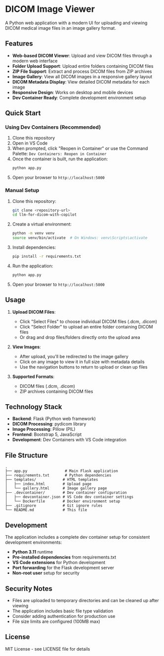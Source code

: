 # DICOM Image Viewer

A Python web application with a modern UI for uploading and viewing DICOM medical image files in an image gallery format.

## Features

- **Web-based DICOM Viewer**: Upload and view DICOM files through a modern web interface
- **Folder Upload Support**: Upload entire folders containing DICOM files
- **ZIP File Support**: Extract and process DICOM files from ZIP archives
- **Image Gallery**: View all DICOM images in a responsive gallery layout
- **DICOM Metadata Display**: View detailed DICOM metadata for each image
- **Responsive Design**: Works on desktop and mobile devices
- **Dev Container Ready**: Complete development environment setup

## Quick Start

### Using Dev Containers (Recommended)

1. Clone this repository
2. Open in VS Code
3. When prompted, click "Reopen in Container" or use the Command Palette: `Dev Containers: Reopen in Container`
4. Once the container is built, run the application:
   ```bash
   python app.py
   ```
5. Open your browser to `http://localhost:5000`

### Manual Setup

1. Clone this repository:
   ```bash
   git clone <repository-url>
   cd llm-for-dicom-with-copilot
   ```

2. Create a virtual environment:
   ```bash
   python -m venv venv
   source venv/bin/activate  # On Windows: venv\Scripts\activate
   ```

3. Install dependencies:
   ```bash
   pip install -r requirements.txt
   ```

4. Run the application:
   ```bash
   python app.py
   ```

5. Open your browser to `http://localhost:5000`

## Usage

1. **Upload DICOM Files**: 
   - Click "Select Files" to choose individual DICOM files (.dcm, .dicom)
   - Click "Select Folder" to upload an entire folder containing DICOM files
   - Or drag and drop files/folders directly onto the upload area

2. **View Images**: 
   - After upload, you'll be redirected to the image gallery
   - Click on any image to view it in full size with metadata details
   - Use the navigation buttons to return to upload or clean up files

3. **Supported Formats**:
   - DICOM files (.dcm, .dicom)
   - ZIP archives containing DICOM files

## Technology Stack

- **Backend**: Flask (Python web framework)
- **DICOM Processing**: pydicom library
- **Image Processing**: Pillow (PIL)
- **Frontend**: Bootstrap 5, JavaScript
- **Development**: Dev Containers with VS Code integration

## File Structure

```
.
├── app.py                 # Main Flask application
├── requirements.txt       # Python dependencies
├── templates/            # HTML templates
│   ├── index.html        # Upload page
│   └── gallery.html      # Image gallery page
├── .devcontainer/        # Dev container configuration
│   ├── devcontainer.json # VS Code dev container settings
│   └── Dockerfile        # Docker environment setup
├── .gitignore            # Git ignore rules
└── README.md             # This file
```

## Development

The application includes a complete dev container setup for consistent development environments:

- **Python 3.11** runtime
- **Pre-installed dependencies** from requirements.txt
- **VS Code extensions** for Python development
- **Port forwarding** for the Flask development server
- **Non-root user** setup for security

## Security Notes

- Files are uploaded to temporary directories and can be cleaned up after viewing
- The application includes basic file type validation
- Consider adding authentication for production use
- File size limits are configured (100MB max)

## License

MIT License - see LICENSE file for details